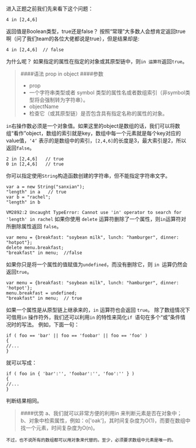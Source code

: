 进入正题之前我们先来看下这个问题：

    4 in [2,4,6] 
 返回值是Boolean类型，true还是false？
按照“常理”大多数人会想肯定返回true啊（问了我们team的各位大佬都说是true），但是结果却是:
```
4 in [2,4,6]  // false
```
为什么呢？
如果指定的属性在指定的对象或其原型链中，则`in 运算符`返回`true`。
>####语法
>prop in object
>####参数
> * prop
>* 一个字符串类型或者 symbol 类型的属性名或者数组索引（非symbol类型将会强制转为字符串）。
>* objectName
>* 检查它（或其原型链）是否包含具有指定名称的属性的对象。

`in`右操作数必须是一个对象值。如果这里的object是数组的话，我们可以将数组“看作”object，数组的索引就是key，数组中每一个元素就是每个key对应的value值，`‘4’` 表示的是数组中的索引，`[2,4,6]`的长度是3，最大索引是2，所以返回`false`。
```
2 in [2,4,6]   // true
0 in [2,4,6]   // true
```
你可以指定使用`String`构造函数创建的字符串，但不能指定字符串文字。
```
var a = new String("sanxian");
"length" in a   // true
var b = "rachel";
"length" in b
```
``VM2892:2 Uncaught TypeError: Cannot use 'in' operator to search for 'length' in rachel``
如果你使用 `delete` 运算符删除了一个属性，则` in `运算符对所删除属性返回 `false`。
```
var menu = {breakfast: "soybean milk", lunch: "hamburger", dinner: "hotpot"};
delete menu.breakfast;
"breakfast" in menu;  //false
```
如果你只是将一个属性的值赋值为`undefined`，而没有删除它，则 `in `运算仍然会返回`true`。
```
var menu = {breakfast: "soybean milk", lunch: "hamburger", dinner: 'hotpot'};
menu.breakfast = undefined;
"breakfast" in menu;  // true
```
如果一个属性是从原型链上继承来的，`in` 运算符也会返回 `true`。
除了数组情况下可借用`in` 操作符外，我们还可以利用`in` 的特性来简化`if `语句在多个“或”条件情况时的写法。
例如，下面一句：
```
if ( foo == 'bar' || foo == 'foobar' || foo == 'foo' )
{
//...
}
```
就可以写成：
```
if ( foo in { 'bar':'', 'foobar':'', 'foo':'' } )
{
//...
}
```
判断结果相同。
>####优势
>a、我们就可以非常方便的利用in 来判断元素是否在对象中；
>b、对象中检索属性，例如：o['oak']，其时间复杂度为O(1)，而要在数组中找一个元素，时间复杂度为O(n)。

`不过，也不说所有的数组都可以用对象来代替的。至少，必须要求数组中元素是唯一的。`
